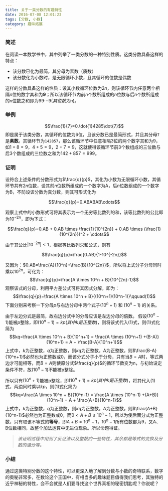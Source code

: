 ```yaml
---
title: 关于一类分数的有趣特性
date: 2016-07-08 12:01:23
tags: [分数, 小数]
category: 趣味拓展
---
```

### 简述
在阅读一本数学书中，其中列举了一类分数的一种特别性质。这类分数具备这样的特点：
* 该分数已化为最简，其分母为素数（质数）
* 该分数化为小数时，是无限循环小数，且其循环的位数是偶数
<!-- more -->

这样的分数具备这样的性质：设其小数循环位数为$2n$，则该循环节内任意两个相隔$n$位的数字其和为**9**；所以该循环节内前$n$个数所组成的$n$位数与后$n$个数所组成的$n$位数之和即为$99\cdots9(其位数为n)$。

### 举例
$$\frac{1}{7}=0.\dot{1}4285\dot{7}$$
即是属于该类分数，其循环的位数为6位，且该分数已是最简形式，并且其分母`7`是**素数**。其循环节为`142857`，那么该循环节中任意相隔3位的两个数字其和为9，如$1+8=9$，$4+5=9$，$2+7=9$，这就使得该循环节前3个数组成的三位数与后3个数组成的三位数之和为$142+857=999$。

### 证明
设符合上述条件的分数形式为$\frac{q}{p}$，其化为小数为无限循环小数，其循环节共有$2n$位数，设其前$n$位数所组成的一个数字为A，后$n$位数组成的一个数字为B，不防设该分数为真分数，则其可形式化为

$$\frac{q}{p}=0.ABABAB\cdots$$

观察上式中的小数形式可将其表示为一个无穷等比数列的和，该等比数列的公比即为$10^{-2n}$，即为下式：

$$\frac{q}{p}=0.AB + 0.AB \times \frac{1}{10^{2n}} + 0.AB \times (\frac{1}{10^{2n}})^2 + \cdots$$

由于其公比$|10^{-2n}|<1$，根据等比数列求和公式，则有

$$\frac{q}{p}=\frac{0.AB}{1-10^{-2n}}$$

又因为：$0.AB=\frac{A}{10^n}+\frac{B}{10^{2n}}$，所以将上式分子分母同时乘以$10^{2n}$，可化为：
$$\frac{q}{p}=\frac{A \times 10^n + B}{10^{2n}-1}$$
观察该式的分母，利用平方差公式可将其因式分解，即为：
$$\frac{q}{p}=\frac{A \times 10^n + B}{(10^n+1)(10^n-1)}\qquad(1)$$
下面分别来考察一下分母$p$与右边分母中两个式子$(10^n+1)$ 和 $(10^n-1)$ 的关系。

由于左边分式是最简，故右边分式中的分母应该是左边分母的倍数。
假设$(10^n-1)$能被$p$整除，即$(10^n-1)=kp(其中k是正整数)$，则将该式代入(1)式，则(1)式化简为
$$kq=\frac{A \times 10^n + B}{10^n+1} = \frac{A \times (10^n+1) +(B-A)}{10^n+1} = A + \frac{B-A}{10^n+1}$$
上式中，$k$为正整数，$q$为正整数，则$kq$为正整数，A为正整数，则$\frac{B-A}{10^n+1}$必然也为正整数或0，而该分式分子小于分母，只有当$B=A$时，等式两边才可能相等，而$B=A$则使原分式$\frac{q}{p}$的循环节数变为n，与初始设定条件不符，故$(10^n-1)$不能被p整除。

所以只有$(10^n+1)$能被p整除，即$(10^n+1)=kp(其中k是正整数)$，将其代入(1)式，两边同时乘以$kp$，则(1)式化简为
$$kq=\frac{A \times 10^n + B}{10^n-1} = \frac{A \times (10^n-1) +(A+B)}{10^n-1} = A + \frac{A+B}{10^n-1}$$
上式中，$k$为正整数，$q$为正整数，则$kq$为正整数，A为正整数，则$\frac{A+B}{10^n-1}$必然也为正整数或0，而$0<A+B \le 10^n-1$，所以为使后面分式为正整数，只有取该不等式的**等号**，即$A+B=10^n-1$，$10^n-1$所有位数都为9，又A、B位数相同，故整个加法运算中无进位现象。所以命题得证。

>*该证明过程中用到了反证法以及整数的一些特性，其余都是等式的变换及分数的通分等。*

### 小结
通过这类特别分数的这个特性，可以更深入地了解到分数与小数的奇特联系，数字的奥秘非常多，在数论这个王国中，有相当多的趣味题目值得我们思考，其独特的近乎神秘的特性，会不会就是人们要寻找这个世界真相的秘密钥匙呢？你说呢？
